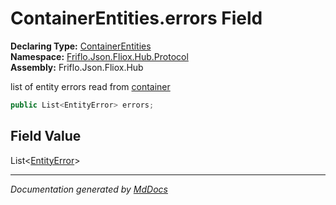 ﻿<!--  
  <auto-generated>   
    The contents of this file were generated by a tool.  
    Changes to this file may be list if the file is regenerated  
  </auto-generated>   
-->

# ContainerEntities.errors Field

**Declaring Type:** [ContainerEntities](../index.md)  
**Namespace:** [Friflo.Json.Fliox.Hub.Protocol](../../index.md)  
**Assembly:** Friflo.Json.Fliox.Hub

list of entity errors read from [container](container.md)

```csharp
public List<EntityError> errors;
```

## Field Value

List\<[EntityError](../../Models/EntityError/index.md)\>

___

*Documentation generated by [MdDocs](https://github.com/ap0llo/mddocs)*
